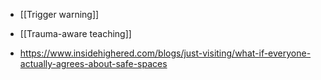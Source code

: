  - [[Trigger warning]]
  - [[Trauma-aware teaching]]

  - https://www.insidehighered.com/blogs/just-visiting/what-if-everyone-actually-agrees-about-safe-spaces